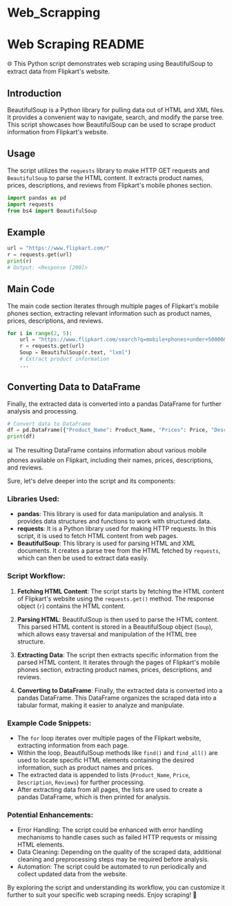 # Web_Scrapping
  
# Web Scraping README 
 
🌐 This Python script demonstrates web scraping using BeautifulSoup to extract data from Flipkart's website.

## Introduction
BeautifulSoup is a Python library for pulling data out of HTML and XML files. It provides a convenient way to navigate, search, and modify the parse tree. This script showcases how BeautifulSoup can be used to scrape product information from Flipkart's website.

## Usage
The script utilizes the `requests` library to make HTTP GET requests and `BeautifulSoup` to parse the HTML content. It extracts product names, prices, descriptions, and reviews from Flipkart's mobile phones section.

```python
import pandas as pd
import requests
from bs4 import BeautifulSoup
```

## Example
```python
url = "https://www.flipkart.com/"
r = requests.get(url)
print(r)
# Output: <Response [200]>
```

## Main Code
The main code section iterates through multiple pages of Flipkart's mobile phones section, extracting relevant information such as product names, prices, descriptions, and reviews.

```python
for i in range(2, 5):
    url = "https://www.flipkart.com/search?q=mobile+phones+under+50000&page=" + str(i)
    r = requests.get(url)
    Soup = BeautifulSoup(r.text, "lxml")
    # Extract product information
    ...
```

## Converting Data to DataFrame
Finally, the extracted data is converted into a pandas DataFrame for further analysis and processing.

```python
# Convert data to DataFrame
df = pd.DataFrame({"Product_Name": Product_Name, "Prices": Price, "Description": Description, "Reviews": Reviews})
print(df)
```

📊 The resulting DataFrame contains information about various mobile phones available on Flipkart, including their names, prices, descriptions, and reviews.

Sure, let's delve deeper into the script and its components:

### Libraries Used:
- **pandas**: This library is used for data manipulation and analysis. It provides data structures and functions to work with structured data.
- **requests**: It is a Python library used for making HTTP requests. In this script, it is used to fetch HTML content from web pages.
- **BeautifulSoup**: This library is used for parsing HTML and XML documents. It creates a parse tree from the HTML fetched by `requests`, which can then be used to extract data easily.

### Script Workflow:
1. **Fetching HTML Content**: The script starts by fetching the HTML content of Flipkart's website using the `requests.get()` method. The response object (`r`) contains the HTML content.

2. **Parsing HTML**: BeautifulSoup is then used to parse the HTML content. This parsed HTML content is stored in a BeautifulSoup object (`Soup`), which allows easy traversal and manipulation of the HTML tree structure.

3. **Extracting Data**: The script then extracts specific information from the parsed HTML content. It iterates through the pages of Flipkart's mobile phones section, extracting product names, prices, descriptions, and reviews.

4. **Converting to DataFrame**: Finally, the extracted data is converted into a pandas DataFrame. This DataFrame organizes the scraped data into a tabular format, making it easier to analyze and manipulate.

### Example Code Snippets:
- The `for` loop iterates over multiple pages of the Flipkart website, extracting information from each page.
- Within the loop, BeautifulSoup methods like `find()` and `find_all()` are used to locate specific HTML elements containing the desired information, such as product names and prices.
- The extracted data is appended to lists (`Product_Name`, `Price`, `Description`, `Reviews`) for further processing.
- After extracting data from all pages, the lists are used to create a pandas DataFrame, which is then printed for analysis.

### Potential Enhancements:
- Error Handling: The script could be enhanced with error handling mechanisms to handle cases such as failed HTTP requests or missing HTML elements.
- Data Cleaning: Depending on the quality of the scraped data, additional cleaning and preprocessing steps may be required before analysis.
- Automation: The script could be automated to run periodically and collect updated data from the website.

By exploring the script and understanding its workflow, you can customize it further to suit your specific web scraping needs.
Enjoy scraping! 🚀
